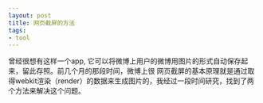 ```yaml
---
layout: post
title: 网页截屏的方法
tags:
- tool
---
```


曾经很想有这样一个app, 它可以将微博上用户的微博用图片的形式自动保存起来，留此存照。前几个月的那段时间，微博上很
网页截屏的基本原理就是通过取得webkit渲染（render）的数据来生成图片的，我经过一段时间研究，找到了两个方法来解决这个问题。